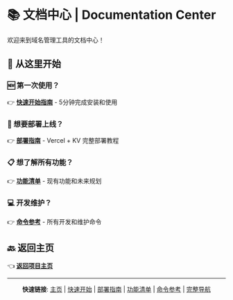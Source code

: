 # 📚 文档中心 | Documentation Center

欢迎来到域名管理工具的文档中心！

## 🎯 从这里开始

### 🆕 第一次使用？
👉 **[快速开始指南](./QUICKSTART.md)** - 5分钟完成安装和使用

### 🚀 想要部署上线？  
👉 **[部署指南](./DEPLOYMENT.md)** - Vercel + KV 完整部署教程

### 📋 想了解所有功能？
👉 **[功能清单](./FEATURES.md)** - 现有功能和未来规划

### 💻 开发维护？
👉 **[命令参考](./COMMANDS.md)** - 所有开发和维护命令

## 🔙 返回主页

👈 **[返回项目主页](../README.md)**

---

<div align="center">

**快速链接**: [主页](../README.md) | [快速开始](./QUICKSTART.md) | [部署指南](./DEPLOYMENT.md) | [功能清单](./FEATURES.md) | [命令参考](./COMMANDS.md) | [完整导航](./INDEX.md)

</div>
